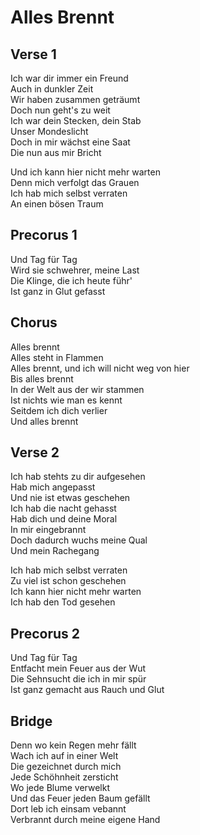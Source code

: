 Alles Brennt
============


Verse 1
-------

Ich war dir immer ein Freund  
Auch in dunkler Zeit  
Wir haben zusammen geträumt  
Doch nun geht's zu weit  
Ich war dein Stecken, dein Stab  
Unser Mondeslicht  
Doch in mir wächst eine Saat  
Die nun aus mir Bricht

Und ich kann hier nicht mehr warten  
Denn mich verfolgt das Grauen  
Ich hab mich selbst verraten  
An einen bösen Traum


Precorus 1
----------

Und Tag für Tag  
Wird sie schwehrer, meine Last  
Die Klinge, die ich heute führ'  
Ist ganz in Glut gefasst


Chorus
------

Alles brennt  
Alles steht in Flammen  
Alles brennt, und ich will nicht weg von hier  
Bis alles brennt  
In der Welt aus der wir stammen  
Ist nichts wie man es kennt  
Seitdem ich dich verlier  
Und alles brennt


Verse 2
-------

Ich hab stehts zu dir aufgesehen  
Hab mich angepasst  
Und nie ist etwas geschehen  
Ich hab die nacht gehasst  
Hab dich und deine Moral  
In mir eingebrannt  
Doch dadurch wuchs meine Qual  
Und mein Rachegang

Ich hab mich selbst verraten  
Zu viel ist schon geschehen  
Ich kann hier nicht mehr warten  
Ich hab den Tod gesehen


Precorus 2
----------

Und Tag für Tag  
Entfacht mein Feuer aus der Wut  
Die Sehnsucht die ich in mir spür  
Ist ganz gemacht aus Rauch und Glut


Bridge
------

Denn wo kein Regen mehr fällt  
Wach ich auf in einer Welt  
Die gezeichnet durch mich  
Jede Schöhnheit zersticht  
Wo jede Blume verwelkt  
Und das Feuer jeden Baum gefällt  
Dort leb ich einsam vebannt  
Verbrannt durch meine eigene Hand